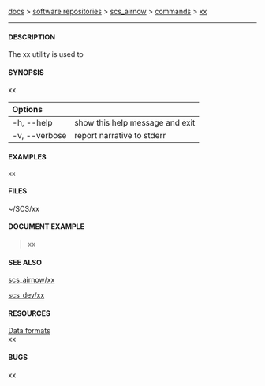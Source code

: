 [docs](https://github.com/south-coast-science/docs/wiki) > 
[software repositories](https://github.com/south-coast-science/docs/wiki/Software-repositories) > 
[scs_airnow](https://github.com/south-coast-science/scs_airnow/wiki) > 
[commands](https://github.com/south-coast-science/scs_airnow/wiki/=-Commands) > 
[xx](https://github.com/south-coast-science/scs_airnow/wiki/=-Commands#xx)
***


#### DESCRIPTION
The xx utility is used to 

#### SYNOPSIS
xx

| Options |   | 
|:--------|---|
| -h, --help | show this help message and exit |
| -v, --verbose | report narrative to stderr |

#### EXAMPLES
```
xx
```

#### FILES
~/SCS/xx

#### DOCUMENT EXAMPLE
> xx

#### SEE ALSO
[scs_airnow/xx](xx)  

[scs_dev/xx](../../scs_dev/wiki/xx)  

#### RESOURCES
[Data formats](https://github.com/south-coast-science/scs_dev/wiki/3:-Data-formats)  
xx

#### BUGS
xx
